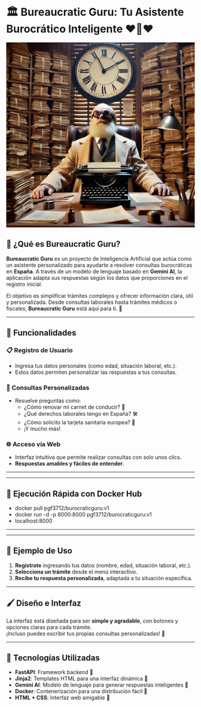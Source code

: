 # 🏛️ Bureaucratic Guru: Tu Asistente Burocrático Inteligente ❤️💛❤️

<p align="center">
  <img src="./images/guru.png" alt="Descripción de la imagen">
</p>

## 🤔 ¿Qué es Bureaucratic Guru?

**Bureaucratic Guru** es un proyecto de Inteligencia Artificial que actúa como un asistente personalizado para ayudarte a resolver consultas burocráticas en **España**. A través de un modelo de lenguaje basado en **Gemini AI**, la aplicación adapta sus respuestas según los datos que proporciones en el registro inicial.

El objetivo es simplificar trámites complejos y ofrecer información clara, útil y personalizada. Desde consultas laborales hasta trámites médicos o fiscales, **Bureaucratic Guru** está aquí para ti. 🌟

---

## 🚀 Funcionalidades

### 📋 Registro de Usuario
- Ingresa tus datos personales (como edad, situación laboral, etc.).
- Estos datos permiten personalizar las respuestas a tus consultas.

### 💬 Consultas Personalizadas
- Resuelve preguntas como:
  - ¿Cómo renovar mi carnet de conducir? 🚗
  - ¿Qué derechos laborales tengo en España? 🛠️
  - ¿Cómo solicito la tarjeta sanitaria europea? 🏥
  - ¡Y mucho más!

### 🌐 Acceso vía Web
- Interfaz intuitiva que permite realizar consultas con solo unos clics.
- **Respuestas amables y fáciles de entender**.
  
---
---

## 🐳 Ejecución Rápida con Docker Hub
- docker pull pgf3712/burocraticguru:v1
- docker run -d -p 8000:8000 pgf3712/burocraticguru:v1
- localhost:8000

---
---

## 🌟 Ejemplo de Uso
1. **Regístrate** ingresando tus datos (nombre, edad, situación laboral, etc.).
2. **Selecciona un trámite** desde el menú interactivo.
3. **Recibe tu respuesta personalizada**, adaptada a tu situación específica.

---

## 🖌️ Diseño e Interfaz
La interfaz está diseñada para ser **simple y agradable**, con botones y opciones claras para cada trámite.  
¡Incluso puedes escribir tus propias consultas personalizadas! 📝

---

## 🧰 Tecnologías Utilizadas
- **FastAPI**: Framework backend 🚀  
- **Jinja2**: Templates HTML para una interfaz dinámica 📄  
- **Gemini AI**: Modelo de lenguaje para generar respuestas inteligentes 🤖  
- **Docker**: Contenerización para una distribución fácil 🐳  
- **HTML + CSS**: Interfaz web amigable 🎨

